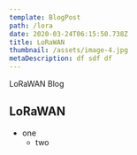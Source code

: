 ```yaml
---
template: BlogPost
path: /lora
date: 2020-03-24T06:15:50.738Z
title: LoRaWAN
thumbnail: /assets/image-4.jpg
metaDescription: df sdf df
---
```

LoRaWAN Blog

## LoRaWAN

- one
    - two